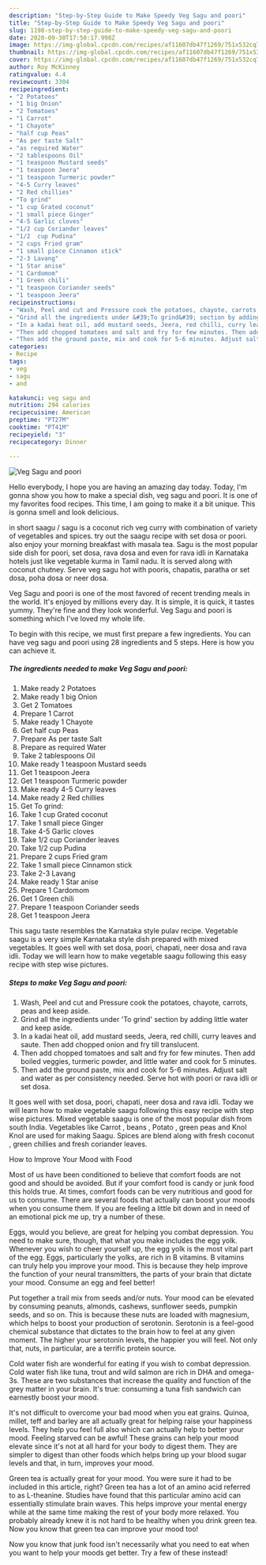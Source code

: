 ```yaml
---
description: "Step-by-Step Guide to Make Speedy Veg Sagu and poori"
title: "Step-by-Step Guide to Make Speedy Veg Sagu and poori"
slug: 1198-step-by-step-guide-to-make-speedy-veg-sagu-and-poori
date: 2020-09-30T17:50:17.998Z
image: https://img-global.cpcdn.com/recipes/af11607db47f1269/751x532cq70/veg-sagu-and-poori-recipe-main-photo.jpg
thumbnail: https://img-global.cpcdn.com/recipes/af11607db47f1269/751x532cq70/veg-sagu-and-poori-recipe-main-photo.jpg
cover: https://img-global.cpcdn.com/recipes/af11607db47f1269/751x532cq70/veg-sagu-and-poori-recipe-main-photo.jpg
author: Roy McKinney
ratingvalue: 4.4
reviewcount: 3304
recipeingredient:
- "2 Potatoes"
- "1 big Onion"
- "2 Tomatoes"
- "1 Carrot"
- "1 Chayote"
- "half cup Peas"
- "As per taste Salt"
- "as required Water"
- "2 tablespoons Oil"
- "1 teaspoon Mustard seeds"
- "1 teaspoon Jeera"
- "1 teaspoon Turmeric powder"
- "4-5 Curry leaves"
- "2 Red chillies"
- "To grind"
- "1 cup Grated coconut"
- "1 small piece Ginger"
- "4-5 Garlic cloves"
- "1/2 cup Coriander leaves"
- "1/2  cup Pudina"
- "2 cups Fried gram"
- "1 small piece Cinnamon stick"
- "2-3 Lavang"
- "1 Star anise"
- "1 Cardomom"
- "1 Green chili"
- "1 teaspoon Coriander seeds"
- "1 teaspoon Jeera"
recipeinstructions:
- "Wash, Peel and cut and Pressure cook the potatoes, chayote, carrots, peas and keep aside."
- "Grind all the ingredients under &#39;To grind&#39; section by adding little water and keep aside."
- "In a kadai heat oil, add mustard seeds, Jeera, red chilli, curry leaves and saute. Then add chopped onion and fry till translucent."
- "Then add chopped tomatoes and salt and fry for few minutes. Then add boiled veggies, turmeric powder, and little water and cook for 5 minutes."
- "Then add the ground paste, mix and cook for 5-6 minutes. Adjust salt and water as per consistency needed. Serve hot with poori or rava idli or set dosa."
categories:
- Recipe
tags:
- veg
- sagu
- and

katakunci: veg sagu and 
nutrition: 294 calories
recipecuisine: American
preptime: "PT27M"
cooktime: "PT41M"
recipeyield: "3"
recipecategory: Dinner

---
```



![Veg Sagu and poori](https://img-global.cpcdn.com/recipes/af11607db47f1269/751x532cq70/veg-sagu-and-poori-recipe-main-photo.jpg)

Hello everybody, I hope you are having an amazing day today. Today, I'm gonna show you how to make a special dish, veg sagu and poori. It is one of my favorites food recipes. This time, I am going to make it a bit unique. This is gonna smell and look delicious.

in short saagu / sagu is a coconut rich veg curry with combination of variety of vegetables and spices. try out the saagu recipe with set dosa or poori. also enjoy your morning breakfast with masala tea. Sagu is the most popular side dish for poori, set dosa, rava dosa and even for rava idli in Karnataka hotels just like vegetable kurma in Tamil nadu. It is served along with coconut chutney. Serve veg sagu hot with pooris, chapatis, paratha or set dosa, poha dosa or neer dosa.

Veg Sagu and poori is one of the most favored of recent trending meals in the world. It's enjoyed by millions every day. It is simple, it is quick, it tastes yummy. They're fine and they look wonderful. Veg Sagu and poori is something which I've loved my whole life.


To begin with this recipe, we must first prepare a few ingredients. You can have veg sagu and poori using 28 ingredients and 5 steps. Here is how you can achieve it.

<!--inarticleads1-->

##### The ingredients needed to make Veg Sagu and poori:

1. Make ready 2 Potatoes
1. Make ready 1 big Onion
1. Get 2 Tomatoes
1. Prepare 1 Carrot
1. Make ready 1 Chayote
1. Get half cup Peas
1. Prepare As per taste Salt
1. Prepare as required Water
1. Take 2 tablespoons Oil
1. Make ready 1 teaspoon Mustard seeds
1. Get 1 teaspoon Jeera
1. Get 1 teaspoon Turmeric powder
1. Make ready 4-5 Curry leaves
1. Make ready 2 Red chillies
1. Get To grind:
1. Take 1 cup Grated coconut
1. Take 1 small piece Ginger
1. Take 4-5 Garlic cloves
1. Take 1/2 cup Coriander leaves
1. Take 1/2  cup Pudina
1. Prepare 2 cups Fried gram
1. Take 1 small piece Cinnamon stick
1. Take 2-3 Lavang
1. Make ready 1 Star anise
1. Prepare 1 Cardomom
1. Get 1 Green chili
1. Prepare 1 teaspoon Coriander seeds
1. Get 1 teaspoon Jeera


This sagu taste resembles the Karnataka style pulav recipe. Vegetable saagu is a very simple Karnataka style dish prepared with mixed vegetables. It goes well with set dosa, poori, chapati, neer dosa and rava idli. Today we will learn how to make vegetable saagu following this easy recipe with step wise pictures. 

<!--inarticleads2-->

##### Steps to make Veg Sagu and poori:

1. Wash, Peel and cut and Pressure cook the potatoes, chayote, carrots, peas and keep aside.
1. Grind all the ingredients under &#39;To grind&#39; section by adding little water and keep aside.
1. In a kadai heat oil, add mustard seeds, Jeera, red chilli, curry leaves and saute. Then add chopped onion and fry till translucent.
1. Then add chopped tomatoes and salt and fry for few minutes. Then add boiled veggies, turmeric powder, and little water and cook for 5 minutes.
1. Then add the ground paste, mix and cook for 5-6 minutes. Adjust salt and water as per consistency needed. Serve hot with poori or rava idli or set dosa.


It goes well with set dosa, poori, chapati, neer dosa and rava idli. Today we will learn how to make vegetable saagu following this easy recipe with step wise pictures. Mixed vegetable saagu is one of the most popular dish from south India. Vegetables like Carrot , beans , Potato , green peas and Knol Knol are used for making Saagu. Spices are blend along with fresh coconut , green chillies and fresh coriander leaves. 

How to Improve Your Mood with Food


Most of us have been conditioned to believe that comfort foods are not good and should be avoided. But if your comfort food is candy or junk food this holds true. At times, comfort foods can be very nutritious and good for us to consume. There are several foods that actually can boost your moods when you consume them. If you are feeling a little bit down and in need of an emotional pick me up, try a number of these.

Eggs, would you believe, are great for helping you combat depression. You need to make sure, though, that what you make includes the egg yolk. Whenever you wish to cheer yourself up, the egg yolk is the most vital part of the egg. Eggs, particularly the yolks, are rich in B vitamins. B vitamins can truly help you improve your mood. This is because they help improve the function of your neural transmitters, the parts of your brain that dictate your mood. Consume an egg and feel better!

Put together a trail mix from seeds and/or nuts. Your mood can be elevated by consuming peanuts, almonds, cashews, sunflower seeds, pumpkin seeds, and so on. This is because these nuts are loaded with magnesium, which helps to boost your production of serotonin. Serotonin is a feel-good chemical substance that dictates to the brain how to feel at any given moment. The higher your serotonin levels, the happier you will feel. Not only that, nuts, in particular, are a terrific protein source.

Cold water fish are wonderful for eating if you wish to combat depression. Cold water fish like tuna, trout and wild salmon are rich in DHA and omega-3s. These are two substances that increase the quality and function of the grey matter in your brain. It's true: consuming a tuna fish sandwich can earnestly boost your mood. 

It's not difficult to overcome your bad mood when you eat grains. Quinoa, millet, teff and barley are all actually great for helping raise your happiness levels. They help you feel full also which can actually help to better your mood. Feeling starved can be awful! These grains can help your mood elevate since it's not at all hard for your body to digest them. They are simpler to digest than other foods which helps bring up your blood sugar levels and that, in turn, improves your mood.

Green tea is actually great for your mood. You were sure it had to be included in this article, right? Green tea has a lot of an amino acid referred to as L-theanine. Studies have found that this particular amino acid can essentially stimulate brain waves. This helps improve your mental energy while at the same time making the rest of your body more relaxed. You probably already knew it is not hard to be healthy when you drink green tea. Now you know that green tea can improve your mood too!

Now you know that junk food isn't necessarily what you need to eat when you want to help your moods get better. Try a few of these instead!

